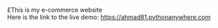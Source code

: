 £This is my e-commerce website
<br>
Here is the link to the live demo: https://ahmad81.pythonanywhere.com


